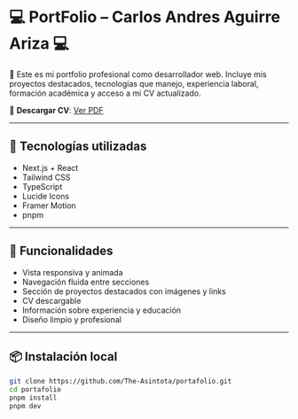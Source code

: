 # 💻 PortFolio – Carlos Andres Aguirre Ariza 💻

🎯 Este es mi portfolio profesional como desarrollador web. Incluye mis proyectos destacados, tecnologías que manejo, experiencia laboral, formación académica y acceso a mi CV actualizado.

📄 **Descargar CV**: [Ver PDF](./public/carlos_andres_aguirre_ariza_cv.pdf)

---

## 🚀 Tecnologías utilizadas

- Next.js + React
- Tailwind CSS
- TypeScript
- Lucide Icons
- Framer Motion
- pnpm

---

## 🧩 Funcionalidades

- Vista responsiva y animada
- Navegación fluida entre secciones
- Sección de proyectos destacados con imágenes y links
- CV descargable
- Información sobre experiencia y educación
- Diseño limpio y profesional

---

## 📦 Instalación local

```bash
git clone https://github.com/The-Asintota/portafolio.git
cd portafolio
pnpm install
pnpm dev
```